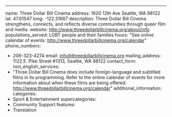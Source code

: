 ---
name: Three Dollar Bill Cinema
address: 1620 12th Ave Seattle, WA 98122
lat: 47.61547
long: -122.31687
description: Three Dollar Bill Cinema strengthens, connects, and reflects diverse communities through queer film and media.
website: http://www.threedollarbillcinema.org/about/info
populations_served: LGBT people and their families
hours: "See online calendar of events: <http://www.threedollarbillcinema.org/calendar>"
phone_numbers: 
  - 206-323-4274
email: info@threedollarbillcinema.org
mailing_address: 1122 E. Pike Street #1313, Seattle, WA 98122
contact_form:
non_english_services: 
  - "Three Dollar Bill Cinema does include foreign-language and subtitled films in its programming. Refer to the online calendar of events for more information about when these films are being offered: <http://www.threedollarbillcinema.org/calendar>"
additional_information: 
categories:
  - Sport & Entertainment
supercategories:
  - Community Support
features:
  - Translation